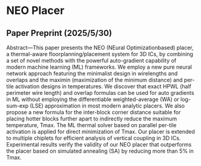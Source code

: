 # NEO Placer
## Paper Preprint (2025/5/30)
Abstract—This paper presents the NEO (NEural Optimizationbased) placer, a thermal-aware floorplanning/placement system
for 3D ICs, by combining a set of novel methods with the powerful auto-gradient capability of modern machine learning (ML)
frameworks. We employ a new pure neural network approach
featuring the minimalist design in wirelengths and overlaps and
the maximin (maximization of the minimum distance) and per-tile
activation designs in temperatures. We discover that exact HPWL
(half perimeter wire length) and overlap formulas can be used
for auto gradients in ML without employing the differentiable
weighted-average (WA) or log-sum-exp (LSE) approximation in
most modern analytic placers. We also propose a new formula for
the inter-block corner distance suitable for placing hotter blocks
further apart to indirectly reduce the maximum temperature,
Tmax. The ML thermal solver based on parallel per-tile activation
is applied for direct minimization of Tmax. Our placer is extended
to multiple chiplets for efficient analysis of vertical coupling in 3D
ICs. Experimental results verify the validity of our NEO placer
that outperforms the placer based on simulated annealing (SA)
by reducing more than 5% in Tmax.
